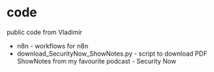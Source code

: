 # code
public code from Vladimir

* n8n - workflows for n8n
* download_SecurityNow_ShowNotes.py - script to download PDF ShowNotes from my favourite podcast - Security Now 
